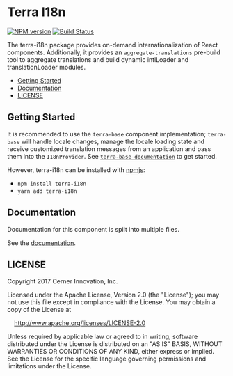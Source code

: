# Terra I18n


[![NPM version](http://img.shields.io/npm/v/terra-i18n.svg)](https://www.npmjs.org/package/terra-i18n)
[![Build Status](https://travis-ci.org/cerner/terra-core.svg?branch=master)](https://travis-ci.org/cerner/terra-core)

The terra-i18n package provides on-demand internationalization of React components. Additionally, it provides an `aggregate-translations` pre-build tool to aggregate translations and build dynamic intlLoader and translationLoader modules.

- [Getting Started](#getting-started)
- [Documentation](#documentation)
- [LICENSE](#license)

## Getting Started

It is recommended to use the `terra-base` component implementation; `terra-base` will handle locale changes, manage the locale loading state and receive customized translation messages from an application and pass them into the `I18nProvider`. See [`terra-base documentation`](https://github.com/cerner/terra-core/tree/master/packages/terra-base) to get started.

However, terra-i18n can be installed with [npmjs](https://www.npmjs.com):
  - `npm install terra-i18n`
  - `yarn add terra-i18n`


## Documentation

Documentation for this component is spilt into multiple files.

See the [documentation](docs/).

## LICENSE

Copyright 2017 Cerner Innovation, Inc.

Licensed under the Apache License, Version 2.0 (the "License"); you may not use this file except in compliance with the License. You may obtain a copy of the License at

&nbsp;&nbsp;&nbsp;&nbsp;http://www.apache.org/licenses/LICENSE-2.0

Unless required by applicable law or agreed to in writing, software distributed under the License is distributed on an "AS IS" BASIS, WITHOUT WARRANTIES OR CONDITIONS OF ANY KIND, either express or implied. See the License for the specific language governing permissions and limitations under the License.
